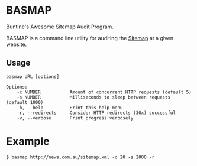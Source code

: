# BASMAP
Buntine's Awesome Sitemap Audit Program.

BASMAP is a command line utility for auditing the [Sitemap](https://en.wikipedia.org/wiki/Sitemaps) at a given website.

## Usage

```
basmap URL [options]

Options:
    -c NUMBER           Amount of concurrent HTTP requests (default 5)
    -s NUMBER           Milliseconds to sleep between requests (default 1000)
    -h, --help          Print this help menu
    -r, --redirects     Consider HTTP redirects (30x) successful
    -v, --verbose       Print progress verbosely
```

# Example

```
$ basmap http://news.com.au/sitemap.xml -c 20 -s 2000 -r
```
